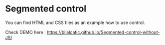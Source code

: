# Segmented control

You can find HTML and CSS files as an example how to use control.

Check DEMO here : https://bilalcatic.github.io/Segmented-control-without-JS/
